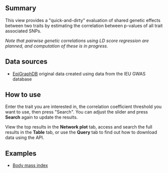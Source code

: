 ## Summary

This view provides a "quick-and-dirty" evaluation of shared genetic effects between two traits by estimating the correlation between p-values of all trait associated SNPs. 

*Note that pairwise genetic correlations using LD score regression are planned, and computation of these is in progress.* 

## Data sources

* [EpiGraphDB](www.epigraphdb.org) original data created using data from the IEU GWAS database

## How to use

Enter the trait you are interested in, the correlation coefficient threshold you want to use, then press "Search". You can adjust the slider and press **Search** again to update the results. 

View the top results in the **Network plot** tab, access and search the full results in the **Table** tab, or use the **Query** tab to find out how to download data using the API.

## Examples

- [Body mass index](/gwas-cor/?trait-query=Body+mass+index)
